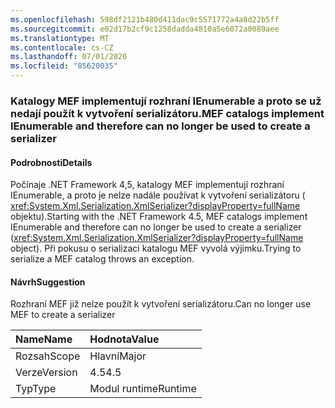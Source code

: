 ```yaml
---
ms.openlocfilehash: 598df2121b480d411dac9c5571772a4a8d22b5ff
ms.sourcegitcommit: e02d17b2cf9c1258dadda4810a5e6072a0089aee
ms.translationtype: MT
ms.contentlocale: cs-CZ
ms.lasthandoff: 07/01/2020
ms.locfileid: "85620035"
---
```

### <a name="mef-catalogs-implement-ienumerable-and-therefore-can-no-longer-be-used-to-create-a-serializer"></a><span data-ttu-id="e57c5-101">Katalogy MEF implementují rozhraní IEnumerable a proto se už nedají použít k vytvoření serializátoru.</span><span class="sxs-lookup"><span data-stu-id="e57c5-101">MEF catalogs implement IEnumerable and therefore can no longer be used to create a serializer</span></span>

#### <a name="details"></a><span data-ttu-id="e57c5-102">Podrobnosti</span><span class="sxs-lookup"><span data-stu-id="e57c5-102">Details</span></span>

<span data-ttu-id="e57c5-103">Počínaje .NET Framework 4,5, katalogy MEF implementují rozhraní IEnumerable, a proto je nelze nadále používat k vytvoření serializátoru ( <xref:System.Xml.Serialization.XmlSerializer?displayProperty=fullName> objektu).</span><span class="sxs-lookup"><span data-stu-id="e57c5-103">Starting with the .NET Framework 4.5, MEF catalogs implement IEnumerable and therefore can no longer be used to create a serializer (<xref:System.Xml.Serialization.XmlSerializer?displayProperty=fullName> object).</span></span> <span data-ttu-id="e57c5-104">Při pokusu o serializaci katalogu MEF vyvolá výjimku.</span><span class="sxs-lookup"><span data-stu-id="e57c5-104">Trying to serialize a MEF catalog throws an exception.</span></span>

#### <a name="suggestion"></a><span data-ttu-id="e57c5-105">Návrh</span><span class="sxs-lookup"><span data-stu-id="e57c5-105">Suggestion</span></span>

<span data-ttu-id="e57c5-106">Rozhraní MEF již nelze použít k vytvoření serializátoru.</span><span class="sxs-lookup"><span data-stu-id="e57c5-106">Can no longer use MEF to create a serializer</span></span>

| <span data-ttu-id="e57c5-107">Name</span><span class="sxs-lookup"><span data-stu-id="e57c5-107">Name</span></span>    | <span data-ttu-id="e57c5-108">Hodnota</span><span class="sxs-lookup"><span data-stu-id="e57c5-108">Value</span></span>       |
|:--------|:------------|
| <span data-ttu-id="e57c5-109">Rozsah</span><span class="sxs-lookup"><span data-stu-id="e57c5-109">Scope</span></span>   |<span data-ttu-id="e57c5-110">Hlavní</span><span class="sxs-lookup"><span data-stu-id="e57c5-110">Major</span></span>|
|<span data-ttu-id="e57c5-111">Verze</span><span class="sxs-lookup"><span data-stu-id="e57c5-111">Version</span></span>|<span data-ttu-id="e57c5-112">4.5</span><span class="sxs-lookup"><span data-stu-id="e57c5-112">4.5</span></span>|
|<span data-ttu-id="e57c5-113">Typ</span><span class="sxs-lookup"><span data-stu-id="e57c5-113">Type</span></span>|<span data-ttu-id="e57c5-114">Modul runtime</span><span class="sxs-lookup"><span data-stu-id="e57c5-114">Runtime</span></span>|
